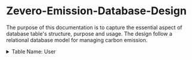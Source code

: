 # Zevero-Emission-Database-Design

The purpose of this documentation is to capture the essential aspect of database table's structure, purpose and usage. The design follow a relational database model for managing carbon emission.

<details>
<summary>
    Table Name: User 
</summary>
User table contains all the information about the user accounts. The purpose of this table is store user information which can be used for login, retreiving sensitive user data.

## Fields

| Field Name | Data Type | Description                                                             | Constraints                               |
| ---------- | --------- | ----------------------------------------------------------------------- | ----------------------------------------- |
| Id         | Int       | Unique Identifier for each User                                         | Not Null, Unique, Auto Increment, Primary |
| Username   | Varchar   | User's username                                                         | Not Null, Unique                          |
| Password   | Varchar   | User's password                                                         | Not Null                                  |
| Last_login | datetime  | Timestamp indicating the user was last logged in.                       |                                           |
| First_name | Varchar   | User's first name                                                       | Not Null                                  |
| Last_name  | Varchar   | User's last name                                                        | Not Null                                  |
| Email      | Varchar   | User's registered email                                                 | Not Null, Unique                          |
| is_active  | Boolean   | Bool value, True indicates whether the account is active and vice versa | Not Null                                  |
| Created_at | Varchar   | Timestamp indicating the account creation                               | Not Null                                  |
| Addresss   | Varchar   | Physical address of the user                                            | Not Null                                  |

## Primary Key:

ID: Unique identifier of each user.

## Indexes:

Primary: ID - Unique identifier of each user.
username: Username - Unique username of each user.

## Relationships:

**User** table has one-to-many relationship with **Emission** table.

## Sample Data:

| Id | Username | Password | Last_login | First_name | Last_name | Email | is_active | Created_at | Address |
| 1 | Hello1234 | pbkdf2_sha256$320000$hasd | 2023-02-19 06:45:50.492456 | Hello | World | helloworld12@example.com | 1 | 2022-06-15 06:18:40.721434 | london, UK |

## Additional Notes:

By default, password are hashed with PBKDF2 algorithm with a SHA256 hash

</details>
